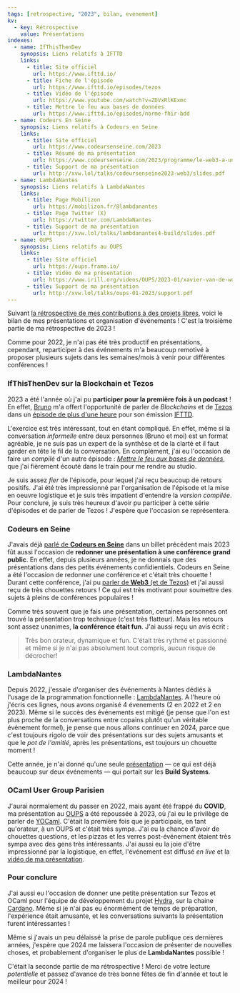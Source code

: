 ```yaml
---
tags: [retrospective, "2023", bilan, evenement]
kv:
  - key: Rétrospective
    value: Présentations
indexes:
  - name: IfThisThenDev
    synopsis: Liens relatifs à IFTTD
    links:
      - title: Site officiel
        url: https://www.ifttd.io/
      - title: Fiche de l'épisode
        url: https://www.ifttd.io/episodes/tezos
      - title: Vidéo de l'épisode
        url: https://www.youtube.com/watch?v=ZDVxRlKExmc
      - title: Mettre le feu aux bases de données
        url: https://www.ifttd.io/episodes/norme-fhir-bdd
  - name: Codeurs En Seine
    synopsis: Liens relatifs à Codeurs en Seine
    links:
      - title: Site officiel
        url: https://www.codeursenseine.com/2023
      - title: Résumé de ma présentation
        url: https://www.codeursenseine.com/2023/programme/le-web3-a-une-conference-estampille-du-hashtag-nobullshit
      - title: Support de ma présentation
        url: http://xvw.lol/talks/codeursenseine2023-web3/slides.pdf
  - name: LambdaNantes
    synopsis: Liens relatifs à LambdaNantes
    links:
      - title: Page Mobilizon
        url: https://mobilizon.fr/@lambdanantes
      - title: Page Twitter (X)
        url: https://twitter.com/LambdaNantes
      - title: Support de ma présentation
        url: https://xvw.lol/talks/lambdanantes4-build/slides.pdf
  - name: OUPS
    synopsis: Liens relatifs au OUPS
    links:
      - title: Site officiel
        url: https://oups.frama.io/
      - title: Vidéo de ma présentation
        url: https://www.irill.org/videos/OUPS/2023-01/xavier-van-de-woestyne.html
      - title: Support de ma présentation
        url: http://xvw.lol/talks/oups-01-2023/support.pdf
---
```


Suivant [la rétrospective de mes contributions à des projets
libres](/journal/2023-12-30_12-02-57.html), voici le bilan de mes
présentations et organisation d'événements ! C'est la troisième partie
de ma rétrospective de 2023 !

Comme pour 2022, je n'ai pas été très productif en présentations,
cependant, reparticiper à des événements m'a beaucoup remotivé à
proposer plusieurs sujets dans les semaines/mois à venir pour
différentes conférences !

### IfThisThenDev sur la Blockchain et Tezos

2023 a été l'année où j'ai pu **participer pour la première fois à un
podcast** ! En effet, [Bruno](https://twitter.com/bibear) m'a offert
l'opportunité de parler de _Blockchains_ et de
[Tezos](https://tezos.com) dans un [épisode de plus d'une
heure](https://www.ifttd.io/episodes/tezos) pour son émission
[IFTTD](https://www.ifttd.io/).

L'exercice est très intéressant, tout en étant compliqué. En effet,
même si la conversation _informelle_ entre deux personnes (Bruno et
moi) est un format agréable, je ne suis pas un expert de la synthèse
et de la clarté et il faut garder en tête le fil de la
conversation. En complément, j'ai eu l'occasion de faire un _compilé_
d'un autre épisode : [_Mettre le feu aux bases de
données_](https://www.ifttd.io/episodes/norme-fhir-bdd), que j'ai
fièrement écouté dans le train pour me rendre au studio.

Je suis assez _fier_ de l'épisode, pour lequel j'ai reçu beaucoup de
retours positifs. J'ai été très impressionné par l'organisation de
l'épisode et la mise en oeuvre logistique et je suis très impatient
d'entendre la _version compilée_.  Pour conclure, je suis très heureux
d'avoir pu participer à cette série d'épisodes et de parler de Tezos !
J'espère que l'occasion se représentera.

### Codeurs en Seine

J'avais déjà [parlé de **Codeurs en
Seine**](/journal/2023-10-27_20-45-05.html) dans un billet précédent
mais 2023 fût aussi l'occasion de **redonner une présentation à une
conférence grand public**. En effet, depuis plusieurs années, je ne
donnais que des présentations dans des petits événements
confidientiels.  Codeurs en Seine a été l'occasion de redonner une
conférence et c'était très chouette ! Durant cette conférence, j'ai pu
[parler de **Web3** (et de
Tezos)](http://xvw.lol/talks/codeursenseine2023-web3/slides.pdf) et
j'ai aussi reçu de très chouettes retours ! Ce qui est très motivant
pour soumettre des sujets à pleins de conférences populaires !

Comme très souvent que je fais une présentation, certaines personnes
ont trouvé la présentation trop technique (c'est très flatteur). Mais
les retours sont assez unanimes, **la conférence était fun**. J'ai
aussi reçu un avis écrit :

> Très bon orateur, dynamique et fun. C'était très rythmé et passionné
> et même si je n'ai pas absolument tout compris, aucun risque de
> décrocher!


### LambdaNantes

Depuis 2022, j'essaie d'organiser des événements à Nantes dédiés à
l'usage de la programmation fonctionnelle :
[LambdaNantes](https://mobilizon.fr/@lambdanantes). A l'heure où
j'écris ces lignes, nous avons organisé 4 évenements (2 en 2022 et 2
en 2023). Même si le succès des événements est mitigé (je pense que
l'on est plus proche de la conversations entre copains plutôt qu'un
véritable événement formel), je pense que nous allons continuer en
2024, parce que c'est toujours rigolo de voir des présentations sur
des sujets amusants et que le _pot de l'amitié_, après les
présentations, est toujours un chouette moment !

Cette année, je n'ai donné qu'une seule
[présentation](https://xvw.lol/talks/lambdanantes4-build/slides.pdf) —
ce qui est déjà beaucoup sur deux événements — qui portait sur les
**Build Systems**.

### OCaml User Group Parisien

J'aurai normalement du passer en 2022, mais ayant été frappé du
**COVID**, ma présentation au [OUPS](https://oups.frama.io/) a été
repoussée à 2023, où j'ai eu le privilège de parler de
[YOCaml](https://github.com/xhtmlboi/yocaml).  C'était la première
fois que je participais, en tant qu'orateur, à un OUPS et c'était très
sympa. J'ai eu la chance d'avoir de chouettes questions, et les pizzas
et les verres post-événement étaient très sympa avec des gens très
intéressants. J'ai aussi eu la joie d'être impressionné par la
logistique, en effet, l'événement est diffusé _en live_ et la [vidéo
de ma
présentation](https://www.irill.org/videos/OUPS/2023-01/xavier-van-de-woestyne.html).

### Pour conclure

J'ai aussi eu l'occasion de donner une petite présentation sur Tezos
et OCaml pour l'équipe de développement du projet
[Hydra](https://hydra.family/head-protocol/), sur la chaine
[Cardano](https://cardano.org/). Même si je n'ai pas eu énormément de
temps de préparation, l'expérience était amusante, et les
conversations suivants la présentation furent intéressantes !

Même si j'avais un peu délaissé la prise de parole publique ces
dernières années, j'espère que 2024 me laissera l'occasion de
présenter de nouvelles choses, et probablement d'organiser le plus de
**LambdaNantes** possible !

C'était la seconde partie de ma rétrospective ! Merci de votre lecture
_potentielle_ et passez d'avance de très bonne fêtes de fin d'année et
tout le meilleur pour 2024 !
